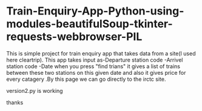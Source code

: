 # Train-Enquiry-App-Python-using-modules-beautifulSoup-tkinter-requests-webbrowser-PIL
This is simple project for train enquiry app that takes data from a site(I used here cleartrip).
This app takes input as-Departure station code
                       -Arrivel station code
                       -Date
when you press "find trians" it gives a list of trains between these two stations on this given date and also it gives price for every catagery .By this page we can go directly to the irctc site.

version2.py is working 


thanks
